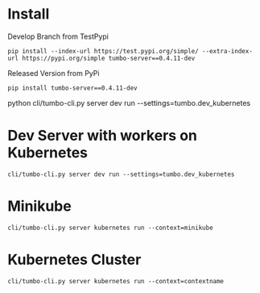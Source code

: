 # Install

Develop Branch from TestPypi

    pip install --index-url https://test.pypi.org/simple/ --extra-index-url https://pypi.org/simple tumbo-server==0.4.11-dev

Released Version from PyPi

    pip install tumbo-server==0.4.11-dev

python cli/tumbo-cli.py  server dev run --settings=tumbo.dev_kubernetes

# Dev Server with workers on Kubernetes
    cli/tumbo-cli.py server dev run --settings=tumbo.dev_kubernetes

# Minikube
    cli/tumbo-cli.py server kubernetes run --context=minikube

# Kubernetes Cluster 
    cli/tumbo-cli.py server kubernetes run --context=contextname